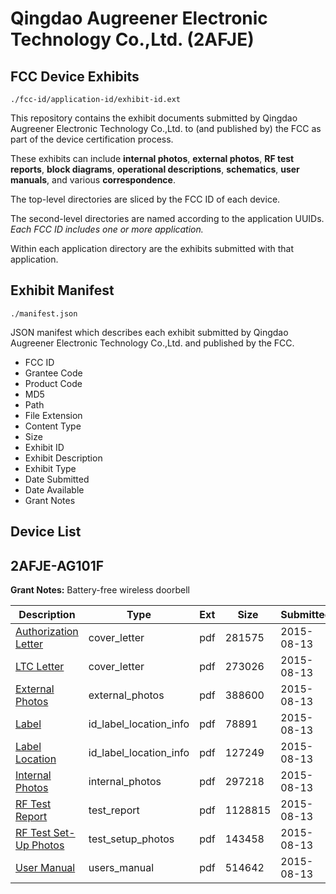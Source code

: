 # Qingdao Augreener Electronic Technology Co.,Ltd. (2AFJE)
## FCC Device Exhibits

```
./fcc-id/application-id/exhibit-id.ext
```

This repository contains the exhibit documents submitted by Qingdao Augreener Electronic Technology Co.,Ltd. to (and published by) the FCC as part of the device certification process.

These exhibits can include **internal photos**, **external photos**, **RF test reports**, **block diagrams**, **operational descriptions**, **schematics**, **user manuals**, and various **correspondence**.

The top-level directories are sliced by the FCC ID of each device.

The second-level directories are named according to the application UUIDs. *Each FCC ID includes one or more application.*

Within each application directory are the exhibits submitted with that application. 

## Exhibit Manifest

```
./manifest.json
```

JSON manifest which describes each exhibit submitted by Qingdao Augreener Electronic Technology Co.,Ltd. and published by the FCC.

- FCC ID
- Grantee Code
- Product Code
- MD5
- Path
- File Extension
- Content Type
- Size
- Exhibit ID
- Exhibit Description
- Exhibit Type
- Date Submitted
- Date Available
- Grant Notes

## Device List
## 2AFJE-AG101F
**Grant Notes:** Battery-free wireless doorbell

| Description | Type | Ext | Size | Submitted | Available |
| ----------- | ---- | --- | ---- | --------- | --------- |
| [Authorization Letter](2AFJE-AG101F/3f5c19fd391ae8296ee461be36aa818a/2714655.pdf) | cover_letter | pdf | 281575 | 2015-08-13 | 2015-08-13 |
| [LTC Letter](2AFJE-AG101F/3f5c19fd391ae8296ee461be36aa818a/2714656.pdf) | cover_letter | pdf | 273026 | 2015-08-13 | 2015-08-13 |
| [External Photos](2AFJE-AG101F/3f5c19fd391ae8296ee461be36aa818a/2714657.pdf) | external_photos | pdf | 388600 | 2015-08-13 | 2015-08-13 |
| [Label](2AFJE-AG101F/3f5c19fd391ae8296ee461be36aa818a/2714658.pdf) | id_label_location_info | pdf | 78891 | 2015-08-13 | 2015-08-13 |
| [Label Location](2AFJE-AG101F/3f5c19fd391ae8296ee461be36aa818a/2714659.pdf) | id_label_location_info | pdf | 127249 | 2015-08-13 | 2015-08-13 |
| [Internal Photos](2AFJE-AG101F/3f5c19fd391ae8296ee461be36aa818a/2714660.pdf) | internal_photos | pdf | 297218 | 2015-08-13 | 2015-08-13 |
| [RF Test Report](2AFJE-AG101F/3f5c19fd391ae8296ee461be36aa818a/2714663.pdf) | test_report | pdf | 1128815 | 2015-08-13 | 2015-08-13 |
| [RF Test Set-Up Photos](2AFJE-AG101F/3f5c19fd391ae8296ee461be36aa818a/2714664.pdf) | test_setup_photos | pdf | 143458 | 2015-08-13 | 2015-08-13 |
| [User Manual](2AFJE-AG101F/3f5c19fd391ae8296ee461be36aa818a/2714665.pdf) | users_manual | pdf | 514642 | 2015-08-13 | 2015-08-13 |

